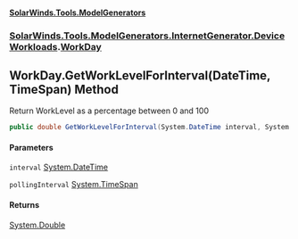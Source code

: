 #### [SolarWinds.Tools.ModelGenerators](index.md 'index')
### [SolarWinds.Tools.ModelGenerators.InternetGenerator.DeviceWorkloads](index.md#SolarWinds.Tools.ModelGenerators.InternetGenerator.DeviceWorkloads 'SolarWinds.Tools.ModelGenerators.InternetGenerator.DeviceWorkloads').[WorkDay](WorkDay.md 'SolarWinds.Tools.ModelGenerators.InternetGenerator.DeviceWorkloads.WorkDay')

## WorkDay.GetWorkLevelForInterval(DateTime, TimeSpan) Method

Return WorkLevel as a percentage between 0 and 100

```csharp
public double GetWorkLevelForInterval(System.DateTime interval, System.TimeSpan pollingInterval);
```
#### Parameters

<a name='SolarWinds.Tools.ModelGenerators.InternetGenerator.DeviceWorkloads.WorkDay.GetWorkLevelForInterval(System.DateTime,System.TimeSpan).interval'></a>

`interval` [System.DateTime](https://docs.microsoft.com/en-us/dotnet/api/System.DateTime 'System.DateTime')

<a name='SolarWinds.Tools.ModelGenerators.InternetGenerator.DeviceWorkloads.WorkDay.GetWorkLevelForInterval(System.DateTime,System.TimeSpan).pollingInterval'></a>

`pollingInterval` [System.TimeSpan](https://docs.microsoft.com/en-us/dotnet/api/System.TimeSpan 'System.TimeSpan')

#### Returns
[System.Double](https://docs.microsoft.com/en-us/dotnet/api/System.Double 'System.Double')